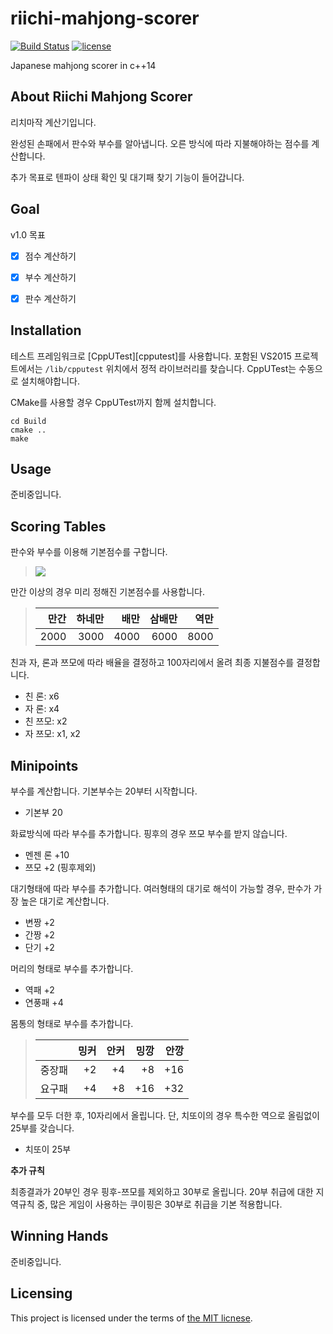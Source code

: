 # riichi-mahjong-scorer

[![Build Status](https://travis-ci.org/sidsryu/koikoi-scorer.svg?branch=master)][travis]
[![license](https://img.shields.io/github/license/mashape/apistatus.svg?maxAge=2592000)][license]

Japanese mahjong scorer in c++14

[license]: LICENSE 
[travis]: https://travis-ci.org/sidsryu/riichi-mahjong-scorer


## About Riichi Mahjong Scorer

리치마작 계산기입니다.

완성된 손패에서 판수와 부수를 알아냅니다.
오른 방식에 따라 지불해야하는 점수를 계산합니다.

추가 목표로 텐파이 상태 확인 및 대기패 찾기 기능이 들어갑니다.


## Goal

v1.0 목표

- [x] 점수 계산하기
- [x] 부수 계산하기
- [x] 판수 계산하기


## Installation

테스트 프레임워크로 [CppUTest][cpputest]를 사용합니다.
포함된 VS2015 프로젝트에서는 `/lib/cpputest` 위치에서 정적 라이브러리를 찾습니다. 
CppUTest는 수동으로 설치해야합니다.

CMake를 사용할 경우 CppUTest까지 함께 설치합니다.

```
cd Build
cmake ..
make
```


## Usage

준비중입니다.


## Scoring Tables

판수와 부수를 이용해 기본점수를 구합니다.

> ![][latex]

만간 이상의 경우 미리 정해진 기본점수를 사용합니다.

> | 만간 | 하네만 | 배만 | 삼배만 | 역만 |
> | ---: | ---: | ---: | ---: | ---: |
> | 2000 | 3000 | 4000 | 6000 | 8000 |

친과 자, 론과 쯔모에 따라 배율을 결정하고 100자리에서 올려 최종 지불점수를 결정합니다.

- 친 론: x6
- 자 론: x4
- 친 쯔모: x2
- 자 쯔모: x1, x2

[latex]: image/latex-basic-points.png


## Minipoints

부수를 계산합니다. 기본부수는 20부터 시작합니다. 

- 기본부 20

화료방식에 따라 부수를 추가합니다. 핑후의 경우 쯔모 부수를 받지 않습니다.

- 멘젠 론 +10
- 쯔모 +2 (핑후제외)

대기형태에 따라 부수를 추가합니다. 
여러형태의 대기로 해석이 가능할 경우, 판수가 가장 높은 대기로 계산합니다.

- 변짱 +2
- 간짱 +2
- 단기 +2

머리의 형태로 부수를 추가합니다.

- 역패 +2
- 연풍패 +4

몸통의 형태로 부수를 추가합니다.

>|       | 밍커 | 안커 | 밍깡 | 안깡 |
>| ----- | --: | --: | --: | --: |
>| 중장패 |  +2 |  +4 |  +8 | +16 |
>| 요구패 |  +4 |  +8 | +16 | +32 |

부수를 모두 더한 후, 10자리에서 올립니다.
단, 치또이의 경우 특수한 역으로 올림없이 25부를 갖습니다.

- 치또이 25부

**추가 규칙**

최종결과가 20부인 경우 핑후-쯔모를 제외하고 30부로 올립니다.
20부 취급에 대한 지역규칙 중, 많은 게임이 사용하는 쿠이핑은 30부로 취급을 기본 적용합니다.  


## Winning Hands

준비중입니다.


## Licensing

This project is licensed under the terms of [the MIT licnese][license].
